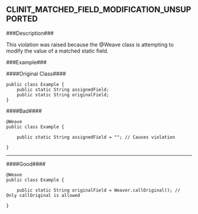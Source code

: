 ## CLINIT_MATCHED_FIELD_MODIFICATION_UNSUPPORTED ##

###Description###

This violation was raised because the @Weave class is attempting to modify the value of a matched static field. 

###Example###

####Original Class####
```
public class Example {
    public static String assignedField;
    public static String originalField;
}
```


####Bad####
```
@Weave
public class Example {

    public static String assignedField = ""; // Causes violation

}
```

----------

####Good####
```
@Weave
public class Example {

    public static String originalField = Weaver.callOriginal(); // Only callOriginal is allowed

}
```